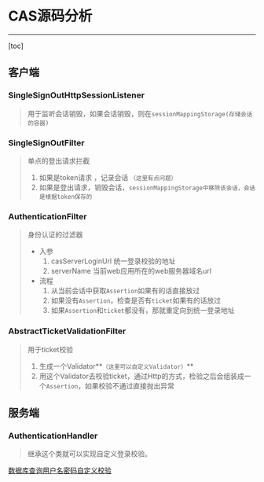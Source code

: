 # CAS源码分析
--------------------
[toc]

## 客户端
### SingleSignOutHttpSessionListener
> 用于监听会话销毁，如果会话销毁，则在`sessionMappingStorage(存储会话的容器)`

### SingleSignOutFilter
> 单点的登出请求拦截
> 1. 如果是token请求 ，记录会话 `（这里有点问题）`
> 2. 如果是登出请求，销毁会话，`sessionMappingStorage中移除该会话，会话是根据token保存的`

### AuthenticationFilter
> 身份认证的过滤器
>  * 入参
>    1. casServerLoginUrl   统一登录校验的地址
>    2. serverName 当前web应用所在的web服务器域名url
>  * 流程
>    1. 从当前会话中获取`Assertion`如果有的话直接放过
>    2. 如果没有`Assertion`，检查是否有`ticket`如果有的话放过
>    3. 如果`Assertion`和`ticket`都没有，那就重定向到统一登录地址

### AbstractTicketValidationFilter
> 用于ticket校验
>  1. 生成一个Validator**`（这里可以自定义Validator）`**
>  2. 用这个Validator去校验ticket，通过Http的方式，检验之后会组装成一个`Assertion`，如果校验不通过直接抛出异常


## 服务端
### AuthenticationHandler
> 继承这个类就可以实现自定义登录校验。

[数据库查询用户名密码自定义校验](http://blog.csdn.net/hejingyuan6/article/details/45111703)
